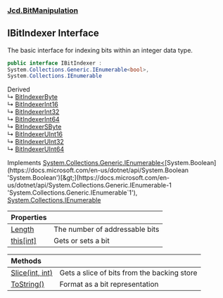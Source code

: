 ### [Jcd.BitManipulation](Jcd.BitManipulation.md 'Jcd.BitManipulation')

## IBitIndexer Interface

The basic interface for indexing bits within an integer data type.

```csharp
public interface IBitIndexer :
System.Collections.Generic.IEnumerable<bool>,
System.Collections.IEnumerable
```

Derived  
&#8627; [BitIndexerByte](Jcd.BitManipulation.BitIndexerByte.md 'Jcd.BitManipulation.BitIndexerByte')  
&#8627; [BitIndexerInt16](Jcd.BitManipulation.BitIndexerInt16.md 'Jcd.BitManipulation.BitIndexerInt16')  
&#8627; [BitIndexerInt32](Jcd.BitManipulation.BitIndexerInt32.md 'Jcd.BitManipulation.BitIndexerInt32')  
&#8627; [BitIndexerInt64](Jcd.BitManipulation.BitIndexerInt64.md 'Jcd.BitManipulation.BitIndexerInt64')  
&#8627; [BitIndexerSByte](Jcd.BitManipulation.BitIndexerSByte.md 'Jcd.BitManipulation.BitIndexerSByte')  
&#8627; [BitIndexerUInt16](Jcd.BitManipulation.BitIndexerUInt16.md 'Jcd.BitManipulation.BitIndexerUInt16')  
&#8627; [BitIndexerUInt32](Jcd.BitManipulation.BitIndexerUInt32.md 'Jcd.BitManipulation.BitIndexerUInt32')  
&#8627; [BitIndexerUInt64](Jcd.BitManipulation.BitIndexerUInt64.md 'Jcd.BitManipulation.BitIndexerUInt64')

Implements [System.Collections.Generic.IEnumerable&lt;](https://docs.microsoft.com/en-us/dotnet/api/System.Collections.Generic.IEnumerable-1 'System.Collections.Generic.IEnumerable`1')[System.Boolean](https://docs.microsoft.com/en-us/dotnet/api/System.Boolean 'System.Boolean')[&gt;](https://docs.microsoft.com/en-us/dotnet/api/System.Collections.Generic.IEnumerable-1 'System.Collections.Generic.IEnumerable`1'), [System.Collections.IEnumerable](https://docs.microsoft.com/en-us/dotnet/api/System.Collections.IEnumerable 'System.Collections.IEnumerable')

| Properties                                                                                            |                                |
|:------------------------------------------------------------------------------------------------------|:-------------------------------|
| [Length](Jcd.BitManipulation.IBitIndexer.Length.md 'Jcd.BitManipulation.IBitIndexer.Length')          | The number of addressable bits |
| [this[int]](Jcd.BitManipulation.IBitIndexer.this[int].md 'Jcd.BitManipulation.IBitIndexer.this[int]') | Gets or sets a bit             |

| Methods                                                                                                                |                                             |
|:-----------------------------------------------------------------------------------------------------------------------|:--------------------------------------------|
| [Slice(int, int)](Jcd.BitManipulation.IBitIndexer.Slice(int,int).md 'Jcd.BitManipulation.IBitIndexer.Slice(int, int)') | Gets a slice of bits from the backing store |
| [ToString()](Jcd.BitManipulation.IBitIndexer.ToString().md 'Jcd.BitManipulation.IBitIndexer.ToString()')               | Format as a bit representation              |
